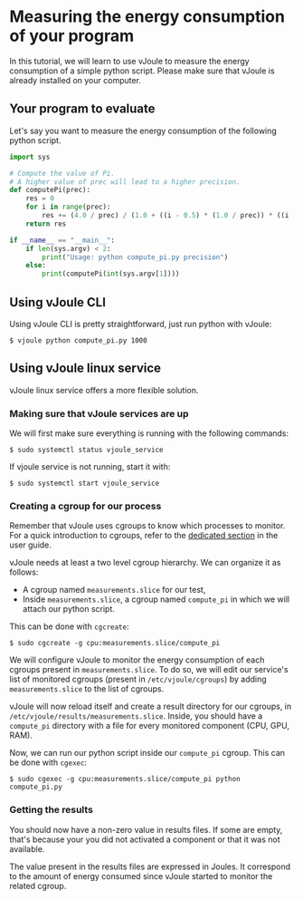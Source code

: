 # Measuring the energy consumption of your program

In this tutorial, we will learn to use vJoule to measure the energy consumption of a simple python script. Please make sure that vJoule is already installed on your computer.

## Your program to evaluate

Let's say you want to measure the energy consumption of the following python script.

```python
import sys

# Compute the value of Pi. 
# A higher value of prec will lead to a higher precision.
def computePi(prec):
    res = 0
    for i in range(prec):
        res += (4.0 / prec) / (1.0 + ((i - 0.5) * (1.0 / prec)) * ((i - 0.5) * (1.0 / prec)))
    return res

if __name__ == "__main__":
    if len(sys.argv) < 2:
        print("Usage: python compute_pi.py precision")
    else:
        print(computePi(int(sys.argv[1])))
```
## Using vJoule CLI

Using vJoule CLI is pretty straightforward, just run python with vJoule:
```
$ vjoule python compute_pi.py 1000  
```

## Using vJoule linux service
vJoule linux service offers a more flexible solution.

### Making sure that vJoule services are up
We will first make sure everything is running with the following commands:
```
$ sudo systemctl status vjoule_service
```

If vjoule service is not running, start it with:
```
$ sudo systemctl start vjoule_service
```

### Creating a cgroup for our process
Remember that vJoule uses cgroups to know which processes to monitor. For a quick introduction to cgroups, refer to the [dedicated section](../user_guide/cgroups.md) in the user guide.

vJoule needs at least a two level cgroup hierarchy. We can organize it as follows:
- A cgroup named `measurements.slice` for our test,
- Inside `measurements.slice`, a cgroup named `compute_pi` in which we will attach our python script.

This can be done with `cgcreate`:
```
$ sudo cgcreate -g cpu:measurements.slice/compute_pi
```

We will configure vJoule to monitor the energy consumption of each cgroups present in `measurements.slice`. To do so, we will edit our service's list of monitored cgroups (present in `/etc/vjoule/cgroups`) by adding `measurements.slice` to the list of cgroups. 

vJoule will now reload itself and create a result directory for our cgroups, in `/etc/vjoule/results/measurements.slice`. Inside, you should have a `compute_pi` directory with a file for every monitored component (CPU, GPU, RAM). 

Now, we can run our python script inside our `compute_pi` cgroup. This can be done with `cgexec`:
```
$ sudo cgexec -g cpu:measurements.slice/compute_pi python compute_pi.py
```

### Getting the results
You should now have a non-zero value in results files. If some are empty, that's because your you did not activated a component or that it was not available.

The value present in the results files are expressed in Joules. It correspond to the amount of energy consumed since vJoule started to monitor the related cgroup.
